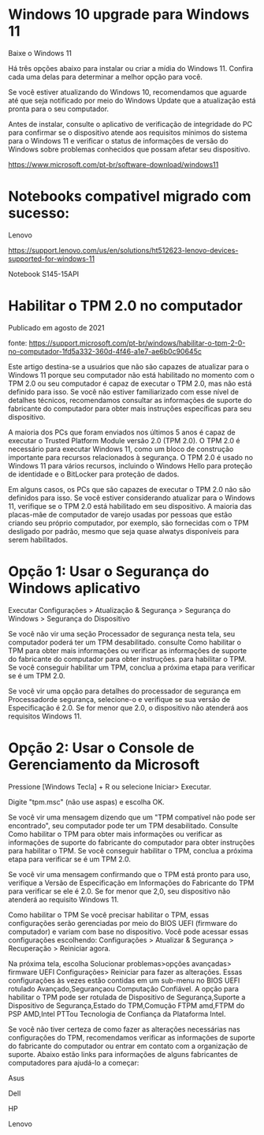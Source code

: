 # Windows 10 upgrade para Windows 11

Baixe o Windows 11

Há três opções abaixo para instalar ou criar a mídia do Windows 11. Confira cada uma delas para determinar a melhor opção para você.

Se você estiver atualizando do Windows 10, recomendamos que aguarde até que seja notificado por meio do Windows Update que a atualização está pronta para o seu computador.

Antes de instalar, consulte o aplicativo de verificação de integridade do PC para confirmar se o dispositivo atende aos requisitos mínimos do sistema para o Windows 11 e verificar o status de informações de versão do Windows sobre problemas conhecidos que possam afetar seu dispositivo.

https://www.microsoft.com/pt-br/software-download/windows11

# Notebooks compativel migrado com sucesso:

Lenovo

https://support.lenovo.com/us/en/solutions/ht512623-lenovo-devices-supported-for-windows-11

Notebook S145-15API

# Habilitar o TPM 2.0 no computador
Publicado em agosto de 2021

fonte: https://support.microsoft.com/pt-br/windows/habilitar-o-tpm-2-0-no-computador-1fd5a332-360d-4f46-a1e7-ae6b0c90645c

Este artigo destina-se a usuários que não são capazes de atualizar para o Windows 11 porque seu computador não está habilitado no momento com o TPM 2.0 ou seu computador é capaz de executar o TPM 2.0, mas não está definido para isso. Se você não estiver familiarizado com esse nível de detalhes técnicos, recomendamos consultar as informações de suporte do fabricante do computador para obter mais instruções específicas para seu dispositivo.

A maioria dos PCs que foram enviados nos últimos 5 anos é capaz de executar o Trusted Platform Module versão 2.0 (TPM 2.0). O TPM 2.0 é necessário para executar Windows 11, como um bloco de construção importante para recursos relacionados à segurança. O TPM 2.0 é usado no Windows 11 para vários recursos, incluindo o Windows Hello para proteção de identidade e o BitLocker para proteção de dados.

Em alguns casos, os PCs que são capazes de executar o TPM 2.0 não são definidos para isso. Se você estiver considerando atualizar para o Windows 11, verifique se o TPM 2.0 está habilitado em seu dispositivo. A maioria das placas-mãe de computador de varejo usadas por pessoas que estão criando seu próprio computador, por exemplo, são fornecidas com o TPM desligado por padrão, mesmo que seja quase alwatys disponíveis para serem habilitados.

# Opção 1: Usar o Segurança do Windows aplicativo

Executar Configurações > Atualização & Segurança > Segurança do Windows > Segurança do Dispositivo

Se você não vir uma seção Processador de segurança nesta tela, seu computador poderá ter um TPM desabilitado. consulte Como habilitar o TPM para obter mais informações ou verificar as informações de suporte do fabricante do computador para obter instruções. para habilitar o TPM. Se você conseguir habilitar um TPM, conclua a próxima etapa para verificar se é um TPM 2.0.

Se você vir uma opção para detalhes do processador de segurança em Processadorde segurança, selecione-o e verifique se sua versão de Especificação é 2.0. Se for menor que 2.0, o dispositivo não atenderá aos requisitos Windows 11.

# Opção 2: Usar o Console de Gerenciamento da Microsoft

Pressione [Windows Tecla] + R ou selecione Iniciar> Executar.

Digite "tpm.msc" (não use aspas) e escolha OK.

Se você vir uma mensagem dizendo que um "TPM compatível não pode ser encontrado", seu computador pode ter um TPM desabilitado. Consulte Como habilitar o TPM para obter mais informações ou verificar as informações de suporte do fabricante do computador para obter instruções para habilitar o TPM. Se você conseguir habilitar o TPM, conclua a próxima etapa para verificar se é um TPM 2.0.

Se você vir uma mensagem confirmando que o TPM está pronto para uso, verifique a Versão de Especificação em Informações do Fabricante do TPM para verificar se ele é 2.0. Se for menor que 2,0, seu dispositivo não atenderá ao requisito Windows 11.

Como habilitar o TPM
Se você precisar habilitar o TPM, essas configurações serão gerenciadas por meio do BIOS UEFI (firmware do computador) e variam com base no dispositivo. Você pode acessar essas configurações escolhendo: Configurações > Atualizar & Segurança > Recuperação > Reiniciar agora.

Na próxima tela, escolha Solucionar problemas>opções avançadas> firmware UEFI Configurações> Reiniciar para fazer as alterações. Essas configurações às vezes estão contidas em um sub-menu no BIOS UEFI rotulado Avançado,Segurançaou Computação Confiável. A opção para habilitar o TPM pode ser rotulada de Dispositivo de Segurança,Suporte a Dispositivo de Segurança,Estado do TPM,Comução FTPM amd,FTPM do PSP AMD,Intel PTTou Tecnologia de Confiança da   Plataforma Intel.

Se você não tiver certeza de como fazer as alterações necessárias nas configurações do TPM, recomendamos verificar as informações de suporte do fabricante do computador ou entrar em contato com a organização de suporte. Abaixo estão links para informações de alguns fabricantes de computadores para ajudá-lo a começar:

Asus

Dell

HP

Lenovo



